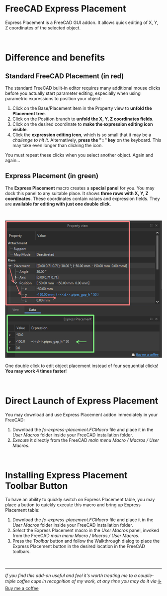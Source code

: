 # FreeCAD Express Placement
Express Placement is a FreeCAD GUI addon. It allows quick editing of X, Y, Z coordinates of the selected object. 

<br/>

# Difference and benefits

## Standard FreeCAD Placement (in red)

The standard FreeCAD built-in editor requires many additional mouse clicks before you actually start parameter editing, especially when using parametric expressions to position your object:

1. Click on the Base/Placement item in the Property view to __unfold the Placement tree__.
2. Click on the Position branch to __unfold the X, Y, Z coordinates fields__.
3. Click on the desired coordinate to __make the expression editing icon visible__.
4. Click the __expression editing icon__, which is so small that it may be a _challenge to hit it_. Alternatively, __press the "=" key__ on the keyboard. This may take even longer than clicking the icon.

You must repeat these clicks when you select another object. Again and again...

## Express Placement (in green)

The __Express Placement__ macro creates a __special panel__ for you. You may dock this panel to any suitable place. It shows __three rows with X, Y, Z coordinates__. These coordinates contain values and expression fields. They are __available for editing with just one double click__.

<br/>

[![Standard in red and Express in green](standard_vs_express.png "Standard in red and Express in green")](https://www.buymeacoffee.com/screeneroner)

One double click to edit object placement instead of four sequential clicks!<br/>
__You may work 4 times faster__!

<br/>

# Direct Launch of Express Placement
You may download and use Express Placement addon immediately in your FreeCAD:

1. Download the _fc-express-placement.FCMacro_ file and place it in the _User Macros_ folder inside your FreeCAD installation folder.
2. _Execute_ it directly from the FreeCAD _main menu Macro / Macros / User Macros_.

<br/>

# Installing Express Placement Toolbar Button
To have an ability to quickly switch on Express Placement table, you may place a button to quickly execute this macro and bring up Express Placement table:

1. Download the _fc-express-placement.FCMacro_ file and place it in the _User Macros_ folder inside your FreeCAD installation folder.
2. _Select_ the Express Placement macro in the _User Macros_ panel, invoked from the FreeCAD _main menu Macro / Macros / User Macros_.
3. Press the _Toolbar_ button and follow the Walkthrough dialog to place the Express Placement button in the desired location in the FreeCAD toolbars.

<br/>

---
_If you find this add-on useful and feel it's worth treating me to a couple-triple coffee cups in recognition of my work, at any time you may do it via_ [&#x2615; Buy me a coffee](https://www.buymeacoffee.com/screeneroner)
